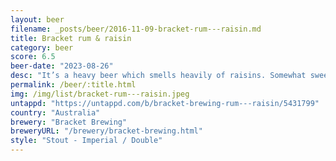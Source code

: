 ```yaml
---
layout: beer
filename: _posts/beer/2016-11-09-bracket-rum---raisin.md
title: Bracket rum & raisin
category: beer
score: 6.5
beer-date: "2023-08-26"
desc: "It’s a heavy beer which smells heavily of raisins. Somewhat sweet in flavour. No lingering alcohol"
permalink: /beer/:title.html
img: /img/list/bracket-rum---raisin.jpeg
untappd: "https://untappd.com/b/bracket-brewing-rum---raisin/5431799"
country: "Australia"
brewery: "Bracket Brewing"
breweryURL: "/brewery/bracket-brewing.html"
style: "Stout - Imperial / Double"
---
```

